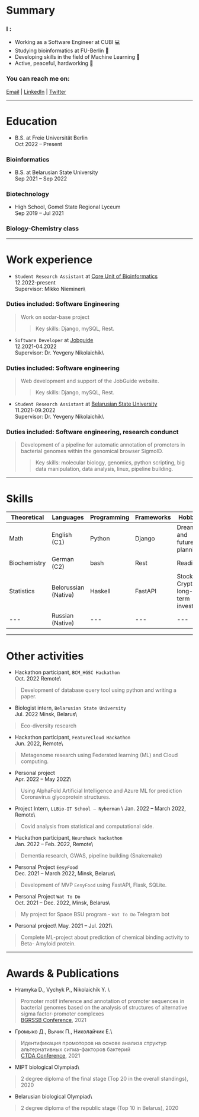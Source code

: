 # Summary
### I :
- Working as a Software Engineer at CUBI 💻
- Studying bioinformatics at FU-Berlin 🧬
- Developing skills in the field of Machine Learning 👾
- Active, peaceful, hardworking 🚀


### You can reach me on:
[Email](mailto:grom.dima.grom@gmail.com)  |  [LinkedIn](https://www.linkedin.com/in/gromdimon/)
 |  [Twitter](https://twitter.com/grom_dimon/)


---
# Education
* B.S. at Freie Universität Berlin\
Oct 2022 – Present
### Bioinformatics

* B.S. at Belarusian State University\
Sep 2021 – Sep 2022
### Biotechnology

* High School, Gomel State Regional Lyceum\
Sep 2019 – Jul 2021
### Biology-Chemistry class


---
# Work experience
* `Student Research Assistant` at [Core Unit of Bioinformatics](https://www.cubi.bihealth.org/)\
12.2022-present\
Supervisor: Mikko Nieminen\
### Duties included: Software Engineering
> Work on sodar-base project 
>> Key skills: Django, mySQL, Rest.

* `Software Developer` at [Jobguide](https://jobguide.ru/)\
12.2021-04.2022\
Supervisor: Dr. Yevgeny Nikolaichik\
### Duties included: Software engineering
> Web development and support of the JobGuide website. 
>> Key skills: Django, mySQL, Rest.

* `Student Research Assistant` at [Belarusian State University](https://bsu.by/en/)\
11.2021-09.2022\
Supervisor: Dr. Yevgeny Nikolaichik\
### Duties included: Software engineering, research condunct
> Development of a pipeline for automatic annotation of promoters in bacterial genomes 
within the genomical browser SigmoID.
>> Key skills: molecular biology, genomics, python scripting, big data manipulation, data analysis, linux, pipeline building.


---
# Skills 

| Theoretical | Languages | Programming | Frameworks | Hobbies |
| --- | --- | --- | --- | --- |
| Math | English (C1) | Python | Django | Dreaming and future planning |
| Biochemistry | German (C2) | bash | Rest | Reading |
| Statistics | Belorussian (Native) | Haskell | FastAPI | Stocks & Crypto long-term investing |
| --- | Russian (Native) | --- | --- | --- |


---
# Other activities
* Hackathon participant, `BCM_HGSC Hackathon`\
Oct. 2022 Remote\
> Development of database query tool using python and writing a paper.

* Biologist intern, `Belarusian State University`\
Jul. 2022 Minsk, Belarus\
> Eco-diversity research

* Hackathon participant, `FeatureCloud Hackathon`\
Jun. 2022, Remote\
> Metagenome research using Federated learning (ML) and Cloud computing.

* Personal project\
Apr. 2022 – May 2022\
> Using AlphaFold Artificial Intelligence and Azure ML for prediction Coronavirus
 glycoprotein structures.

* Project Intern, `LLBio-IT School – Nyberman` \ 
Jan. 2022 – March 2022, Remote\
> Covid analysis from statistical and computational side.

* Hackathon participant, `Neurohack hackathon` \
Jan. 2022 – Feb. 2022, Remote\
> Dementia research, GWAS, pipeline building (Snakemake)

* Personal Project  `EesyFood`\
Dec. 2021 – March 2022, Minsk, Belarus\
> Development of MVP `EesyFood` using FastAPI, Flask, SQLite.

* Personal Project  `Wat To Do`\
Oct. 2021 – Dec. 2022, Minsk, Belarus\
> My project for Space BSU program -  `Wat To Do`  Telegram bot

* Personal project\ 
May. 2021 – Jul. 2021\
> Complete ML-project about prediction of chemical binding activity to Beta- Amyloid protein.


---
# Awards & Publications
- Hramyka D., Vychyk P., Nikolaichik Y. \
> Promoter motif inference and annotation of promoter sequences 
in bacterial genomes based on the analysis of structures 
of alternative sigma factor-promoter complexes\
[BGRSSB Conference](https://disk.icgbio.ru/s/ejG5gRfYGRpML25), 2021
- Громыко Д., Вычик П., Николайчик Е.\
> Идентификация промоторов на основе анализа структур альтернативных сигма-факторов бактерий\
[CTDA Conference](https://ctda.rfe.by/media/docs/2022/konf/CTDA-2022-matherials-epub-before-print.pdf), 2021
- MIPT biological Olympiad\
> 2 degree diploma of the final stage (Top 20 in the overall standings), 2020
- Belarusian biological Olympiad\
> 2 degree diploma of the republic stage (Top 10 in Belarus), 2020

